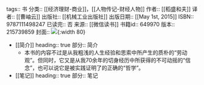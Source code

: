 tags:: 书
分类:: [[经济理财-商业]]，[[人物传记-财经人物]]
作者:: [[稻盛和夫]]
译者:: [[曹岫云]]
出版社:: [[机械工业出版社]]
出版日期:: [[May 1st, 2015]]
ISBN:: 9787111498247
已读完:: 否
来源:: [[微信读书]]
书籍id:: 649970
版本:: 215739859
封面:: ![](https://cdn.weread.qq.com/weread/cover/51/YueWen_649970/s_YueWen_649970.jpg){:width 80}

- [[简介]]
  heading:: true
  部分:: 简介
	- 本书的内容不过是从我粗浅的人生经验和思索中所产生的质朴的“劳动观”。但同时，它又是从我70余年的切身经历中所获得的不可动摇的“信念”，也可以说它是被实践证明了的正确的“哲学”。
- [[笔记]]
  heading:: true
  部分:: 笔记